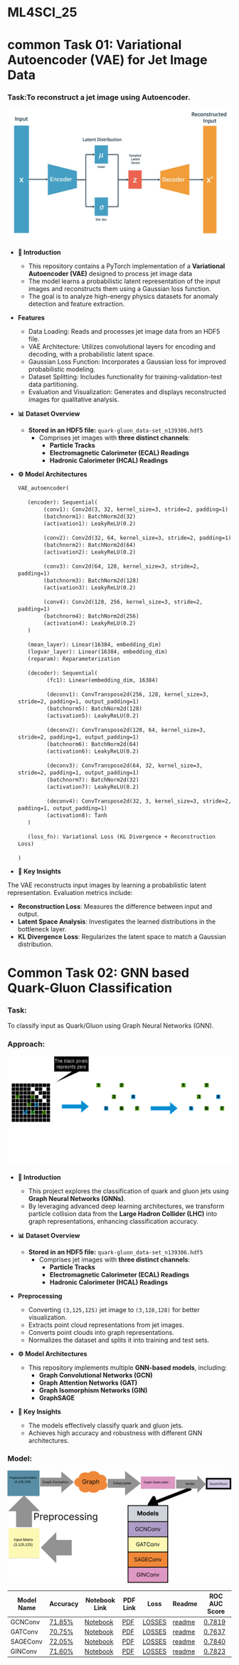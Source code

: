 # ML4SCI_25
# common Task 01: Variational Autoencoder (VAE) for Jet Image Data

### Task:To reconstruct a jet image using Autoencoder.

![Model Diagram](https://github.com/tanishmohokar/ML4SCI_25/raw/main/Autoencoder_Common_Task_01/pipeline2.jpg)

- **🚀 Introduction**  
  - This repository contains a PyTorch implementation of a **Variational Autoencoder (VAE)** designed to process jet image data  
  - The model learns a probabilistic latent representation of the input images and reconstructs them using a Gaussian loss function.
  - The goal is to analyze high-energy physics datasets for anomaly detection and feature extraction.

- **Features** 
   - Data Loading: Reads and processes jet image data from an HDF5 file.
   - VAE Architecture: Utilizes convolutional layers for encoding and decoding, with a probabilistic latent space.
   - Gaussian Loss Function: Incorporates a Gaussian loss for improved probabilistic modeling.
   - Dataset Splitting: Includes functionality for training-validation-test data partitioning.
   - Evaluation and Visualization: Generates and displays reconstructed images for qualitative analysis.

- **📊 Dataset Overview**  
  - **Stored in an HDF5 file:** `quark-gluon_data-set_n139306.hdf5`  
    - Comprises jet images with **three distinct channels**:  
      - **Particle Tracks**  
      - **Electromagnetic Calorimeter (ECAL) Readings**  
      - **Hadronic Calorimeter (HCAL) Readings**

- **⚙️ Model Architectures**

      VAE_autoencoder(

         (encoder): Sequential(
              (conv1): Conv2d(3, 32, kernel_size=3, stride=2, padding=1)
              (batchnorm1): BatchNorm2d(32)
              (activation1): LeakyReLU(0.2)
        
              (conv2): Conv2d(32, 64, kernel_size=3, stride=2, padding=1)
              (batchnorm2): BatchNorm2d(64)
              (activation2): LeakyReLU(0.2)

              (conv3): Conv2d(64, 128, kernel_size=3, stride=2, padding=1)
              (batchnorm3): BatchNorm2d(128)
              (activation3): LeakyReLU(0.2)

              (conv4): Conv2d(128, 256, kernel_size=3, stride=2, padding=1)
              (batchnorm4): BatchNorm2d(256)
              (activation4): LeakyReLU(0.2)
         )

         (mean_layer): Linear(16384, embedding_dim)
         (logvar_layer): Linear(16384, embedding_dim)
         (reparam): Reparameterization

         (decoder): Sequential(
               (fc1): Linear(embedding_dim, 16384)

               (deconv1): ConvTranspose2d(256, 128, kernel_size=3, stride=2, padding=1, output_padding=1)
               (batchnorm5): BatchNorm2d(128)
               (activation5): LeakyReLU(0.2)

               (deconv2): ConvTranspose2d(128, 64, kernel_size=3, stride=2, padding=1, output_padding=1)
               (batchnorm6): BatchNorm2d(64)
               (activation6): LeakyReLU(0.2)

               (deconv3): ConvTranspose2d(64, 32, kernel_size=3, stride=2, padding=1, output_padding=1)
               (batchnorm7): BatchNorm2d(32)
               (activation7): LeakyReLU(0.2)

               (deconv4): ConvTranspose2d(32, 3, kernel_size=3, stride=2, padding=1, output_padding=1)
               (activation8): Tanh
         )

         (loss_fn): Variational Loss (KL Divergence + Reconstruction Loss)

      )


- **🎯 Key Insights**

The VAE reconstructs input images by learning a probabilistic latent representation. Evaluation metrics include:
  - **Reconstruction Loss**: Measures the difference between input and output.  
  - **Latent Space Analysis**: Investigates the learned distributions in the bottleneck layer.
  - **KL Divergence Loss**: Regularizes the latent space to match a Gaussian distribution.


# Common Task 02: GNN based Quark-Gluon Classification

### Task:  
To classify input as Quark/Gluon using Graph Neural Networks (GNN).

### Approach:  
![Model Diagram](https://github.com/tanishmohokar/ML4SCI_25/raw/main/GNN_Classification_Common_Task_02/graph_formation.png)

- **🚀 Introduction**  
  - This project explores the classification of quark and gluon jets using **Graph Neural Networks (GNNs)**.  
  - By leveraging advanced deep learning architectures, we transform particle collision data from the **Large Hadron Collider (LHC)** into graph representations, enhancing classification accuracy.  

- **📊 Dataset Overview**  
  - **Stored in an HDF5 file:** `quark-gluon_data-set_n139306.hdf5`  
    - Comprises jet images with **three distinct channels**:  
      - **Particle Tracks**  
      - **Electromagnetic Calorimeter (ECAL) Readings**  
      - **Hadronic Calorimeter (HCAL) Readings**  

- **Preprocessing**  
  - Converting `(3,125,125)` jet image to `(3,128,128)` for better visualization.  
  - Extracts point cloud representations from jet images.  
  - Converts point clouds into graph representations.  
  - Normalizes the dataset and splits it into training and test sets.  

- **⚙️ Model Architectures**  
  - This repository implements multiple **GNN-based models**, including:  
    - **Graph Convolutional Networks (GCN)**  
    - **Graph Attention Networks (GAT)**  
    - **Graph Isomorphism Networks (GIN)**  
    - **GraphSAGE**  

- **🎯 Key Insights**  
  - The models effectively classify quark and gluon jets.  
  - Achieves high accuracy and robustness with different GNN architectures.  

### Model:  
![Model Diagram](https://github.com/tanishmohokar/ML4SCI_25/raw/main/GNN_Classification_Common_Task_02/Pipeline.png)

| Model Name | Accuracy | Notebook Link | PDF Link | Loss | Readme | ROC AUC Score |
|------------|----------|---------------|----------|------|--------|--------------|
| GCNConv | [71.85%](https://github.com/tanishmohokar/ML4SCI_25/blob/main/GNN_Classification_Common_Task_02/GCNConv/Accuracy_GCN.png) | [Notebook](https://github.com/tanishmohokar/ML4SCI_25/blob/main/GNN_Classification_Common_Task_02/GCNConv/GCN_Model.ipynb) | [PDF](https://github.com/tanishmohokar/ML4SCI_25/blob/main/GNN_Classification_Common_Task_02/GCNConv/GCN_Model.pdf) | [LOSSES](https://github.com/tanishmohokar/ML4SCI_25/blob/main/GNN_Classification_Common_Task_02/GCNConv/Loss_GCN.png) | [readme](https://github.com/tanishmohokar/ML4SCI_25/blob/main/GNN_Classification_Common_Task_02/GCNConv/GCNConv.markdown) | [0.7819](https://github.com/tanishmohokar/ML4SCI_25/blob/main/GNN_Classification_Common_Task_02/GCNConv/ROC_GCN.png) |
| GATConv | [70.75%](https://github.com/tanishmohokar/ML4SCI_25/blob/main/GNN_Classification_Common_Task_02/GATConv/Accuracy_GAT.png) | [Notebook](https://github.com/tanishmohokar/ML4SCI_25/blob/main/GNN_Classification_Common_Task_02/GATConv/GAT_Model.ipynb) | [PDF](https://github.com/tanishmohokar/ML4SCI_25/blob/main/GNN_Classification_Common_Task_02/GATConv/GAT_Model.pdf) | [LOSSES](https://github.com/tanishmohokar/ML4SCI_25/blob/main/GNN_Classification_Common_Task_02/GATConv/Loss_GAT.png) | [readme](https://github.com/tanishmohokar/ML4SCI_25/blob/main/GNN_Classification_Common_Task_02/GATConv/GATConv.md) | [0.7637](https://github.com/tanishmohokar/ML4SCI_25/blob/main/GNN_Classification_Common_Task_02/GATConv/ROC_GAT.png) |
| SAGEConv | [72.05%](https://github.com/tanishmohokar/ML4SCI_25/blob/main/GNN_Classification_Common_Task_02/SAGEConv/Accuracy_SAGE.png) | [Notebook](https://github.com/tanishmohokar/ML4SCI_25/blob/main/GNN_Classification_Common_Task_02/SAGEConv/SAGE_Model.ipynb) | [PDF](https://github.com/tanishmohokar/ML4SCI_25/blob/main/GNN_Classification_Common_Task_02/SAGEConv/SAGE_Model.pdf) | [LOSSES](https://github.com/tanishmohokar/ML4SCI_25/blob/main/GNN_Classification_Common_Task_02/SAGEConv/Loss_SAGE.png) | [readme](https://github.com/tanishmohokar/ML4SCI_25/blob/main/GNN_Classification_Common_Task_02/SAGEConv/SAGEConv.md) | [0.7840](https://github.com/tanishmohokar/ML4SCI_25/blob/main/GNN_Classification_Common_Task_02/SAGEConv/ROC_SAGE.png) |
| GINConv | [71.60%](https://github.com/tanishmohokar/ML4SCI_25/blob/main/GNN_Classification_Common_Task_02/GINConv/Accuracy_GIN.png) | [Notebook](https://github.com/tanishmohokar/ML4SCI_25/blob/main/GNN_Classification_Common_Task_02/GINConv/GIN_Model.ipynb) | [PDF](https://github.com/tanishmohokar/ML4SCI_25/blob/main/GNN_Classification_Common_Task_02/GINConv/GIN_Model.pdf) | [LOSSES](https://github.com/tanishmohokar/ML4SCI_25/blob/main/GNN_Classification_Common_Task_02/GINConv/Loss_GIN.png) | [readme](https://github.com/tanishmohokar/ML4SCI_25/blob/main/GNN_Classification_Common_Task_02/GINConv/GINConv.md) | [0.7823](https://github.com/tanishmohokar/ML4SCI_25/blob/main/GNN_Classification_Common_Task_02/GINConv/ROC_GIN.png) |

